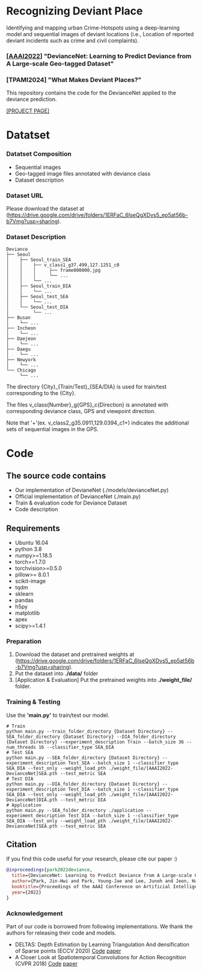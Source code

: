# Recognizing Deviant Place

Identifying and mapping urban Crime-Hotspots using a deep-learning model and sequential images of deviant locations (i.e., Location of reported deviant incidents such as crime and civil complaints).

### [<a href="https://aaai.org/Conferences/AAAI-22/">AAAI2022</a>] "DevianceNet: Learning to Predict Deviance from A Large-scale Geo-tagged Dataset"
### [TPAMI2024] "What Makes Deviant Places?"

This repository contains the code for the DevianceNet applied to the deviance prediction.

<a href="https://deviance-project.github.io/DevianceNet/">[PROJECT PAGE]</a>



# Datatset
### Datatset Composition
 - Sequential images
 - Geo-tagged image files annotated with deviance class
 - Dataset description


### Dataset URL 
Please download the dataset at (https://drive.google.com/drive/folders/1ERFaC_6IseQgXDvs5_ep5at56b-b7Vmg?usp=sharing).


### Dataset Description
```
Deviance
├── Seoul
│    ├── Seoul_train_SEA 
│    │    ├── v_class1_g37.499,127.1251_c0
│    │    │     ├── frame000000.jpg
│    │    │     └── ...
│    │    └── ...
│    ├── Seoul_train_DIA
│    │    └── ...
│    ├── Seoul_test_SEA
│    │    └── ...
│    └── Seoul_test_DIA
│         └── ...
├── Busan
│    └── ...    
├── Incheon
│    └── ...    
├── Daejeon
│    └── ...    
├── Daegu
│    └── ...    
├── Newyork
│    └── ...    
└── Chicago
     └── ...   
```

The directory {City}\_{Train/Test}\_{SEA/DIA} is used for train/test corresponding to the {City}.

The files v\_class{Number}\_g{GPS}\_c{Direction} is annotated with corresponding deviance class, GPS and viewpoint direction.

Note that '+'(ex. v_class2_g35.0911,129.0394_c1+) indicates the additional sets of sequential images in the GPS. 


# Code
## The source code contains
 - Our implementation of DevianeNet (./models/devianceNet.py)
 - Official implementation of DevianceNet (./main.py)
 - Train & evaluation code for Deviance Dataset
 - Code description

## Requirements
 - Ubuntu 16.04
 - python 3.8
 - numpy>=1.18.5
 - torch==1.7.0
 - torchvision>=0.5.0
 - pillow>= 8.0.1
 - scikit-image
 - tqdm
 - sklearn
 - pandas
 - h5py
 - matplotlib
 - apex
 - scipy>=1.4.1

### Preparation
1. Download the dataset and pretrained weights at (https://drive.google.com/drive/folders/1ERFaC_6IseQgXDvs5_ep5at56b-b7Vmg?usp=sharing).
2. Put the dataset into **./data/** folder
3. [Application & Evaluation] Put the pretrained weights into **./weight_file/** folder.

### Training & Testing
Use the **'main.py'** to train/test our model.
```shell
# Train
python main.py --train_folder_directory {Dataset Directory} --SEA_folder_directory {Dataset Directory} --DIA_folder_directory {Dataset Directory} --experiment_description Train --batch_size 36 --num_threads 16 --classifier_type SEA_DIA
# Test SEA
python main.py --SEA_folder_directory {Dataset Directory} --experiment_description Test_SEA --batch_size 1 --classifier_type SEA_DIA --test_only --weight_load_pth ./weight_file/[AAAI2022-DevianceNet]SEA.pth --test_metric SEA
# Test DIA
python main.py --DIA_folder_directory {Dataset Directory} --experiment_description Test_DIA --batch_size 1 --classifier_type SEA_DIA --test_only --weight_load_pth ./weight_file/[AAAI2022-DevianceNet]DIA.pth --test_metric DIA
# Application
python main.py --SEA_folder_directory ./application --experiment_description Test_DIA --batch_size 1 --classifier_type SEA_DIA --test_only --weight_load_pth ./weight_file/[AAAI2022-DevianceNet]SEA.pth --test_metric SEA
```

## Citation
If you find this code useful for your research, please cite our paper :)

```bibtex
@inproceedings{park2022deviance,
  title={DevianceNet: Learning to Predict Deviance from A Large-scale Geo-tagged Dataset},
  author={Park, Jin-Hwi and Park, Young-Jae and Lee, Junoh and Jeon, Hae-Gon},
  booktitle={Proceedings of the AAAI Conference on Artificial Intelligence},
  year={2022}
}
```


### Acknowledgement	
Part of our code is borrowed from following implementations. We thank the authors for releasing their code and models.
- DELTAS: Depth Estimation by Learning Triangulation And densification of Sparse points (ECCV 2020) [Code](https://github.com/magicleap/DELTAS) [paper](https://www.ecva.net/papers/eccv_2020/papers_ECCV/papers/123660103.pdf)
- A Closer Look at Spatiotemporal Convolutions for Action Recognition (CVPR 2018)
[Code](https://github.com/irhum/R2Plus1D-PyTorch) [paper](https://openaccess.thecvf.com/content_cvpr_2018/papers/Tran_A_Closer_Look_CVPR_2018_paper.pdf)

